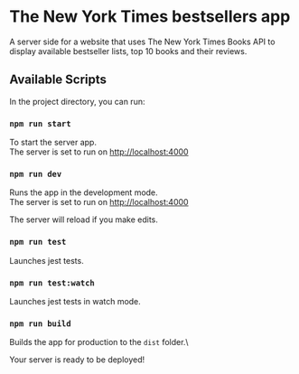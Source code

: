 # The New York Times bestsellers app

A server side for a website that uses The New York Times Books API to display available bestseller lists, top 10 books and their reviews.

## Available Scripts

In the project directory, you can run:

### `npm run start`

To start the server app.\
The server is set to run on [http://localhost:4000](http://localhost:4000)


### `npm run dev`

Runs the app in the development mode.\
The server is set to run on [http://localhost:4000](http://localhost:4000)

The server will reload if you make edits.

### `npm run test`

Launches jest tests.

### `npm run test:watch`

Launches jest tests in watch mode.

### `npm run build`

Builds the app for production to the `dist` folder.\

Your server is ready to be deployed!
